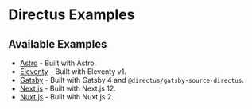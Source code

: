 # Directus Examples

## Available Examples

- [Astro](/astro) - Built with Astro.
- [Eleventy](/eleventy) - Built with Eleventy v1.
- [Gatsby](/gatsby) - Built with Gatsby 4 and `@directus/gatsby-source-directus`.
- [Next.js](/nextjs) - Built with Next.js 12.
- [Nuxt.js](/nuxtjs) - Built with Nuxt.js 2.
